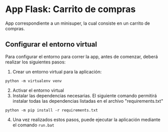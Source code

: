 # App Flask: Carrito de compras

App correspondiente a un minisuper, la cual consiste en un carrito de compras. 

## Configurar el entorno virtual

Para configurar el entorno para correr la app, antes de comenzar, deberá realizar los siguientes pasos:

1. Crear un entorno virtual para la aplicación:
```
python -m virtualenv venv
```
2. Activar el entorno virtual
3. Instalar las dependencias necesarias. El siguiente comando permitirá instalar todas las dependencias listadas en el archivo "requirements.txt"
```
python -m pip install -r requirements.txt
```
4. Una vez realizados estos pasos, puede ejecutar la aplicación mediante el comando ```run.bat```
